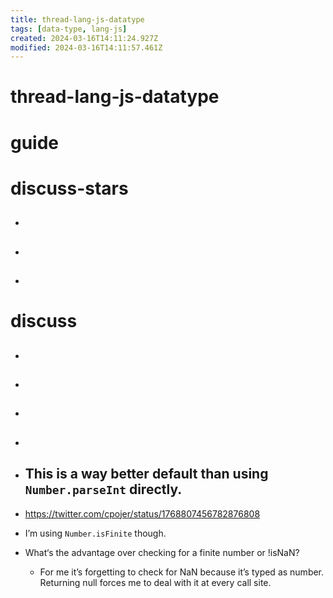 ```yaml
---
title: thread-lang-js-datatype
tags: [data-type, lang-js]
created: 2024-03-16T14:11:24.927Z
modified: 2024-03-16T14:11:57.461Z
---
```


# thread-lang-js-datatype

# guide

# discuss-stars
- ## 

- ## 

- ## 
# discuss
- ## 

- ## 

- ## 

- ## 

- ## This is a way better default than using `Number.parseInt` directly.
- https://twitter.com/cpojer/status/1768807456782876808 
-  I’m using `Number.isFinite` though.
- What‘s the advantage over checking for a finite number or !isNaN?
  - For me it’s forgetting to check for NaN because it’s typed as number. Returning null forces me to deal with it at every call site.

